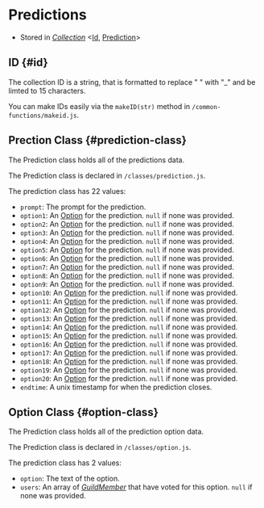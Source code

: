 # Predictions

- Stored in _[Collection](https://discord.js.org/docs/packages/collection/stable/Collection:Class)_ <[Id](#id), [Prediction](#prediction-class)>

## ID {#id}

The collection ID is a string, that is formatted to replace " " with "\_" and be limted to 15 characters.

You can make IDs easily via the `makeID(str)` method in `/common-functions/makeid.js`.

## Prection Class {#prediction-class}

The Prediction class holds all of the predictions data.

The Prediction class is declared in `/classes/prediction.js`.

The prediction class has 22 values:

- `prompt`: The prompt for the prediction.
- `option1`: An [Option](#option-class) for the prediction. `null` if none was provided.
- `option2`: An [Option](#option-class) for the prediction. `null` if none was provided.
- `option3`: An [Option](#option-class) for the prediction. `null` if none was provided.
- `option4`: An [Option](#option-class) for the prediction. `null` if none was provided.
- `option5`: An [Option](#option-class) for the prediction. `null` if none was provided.
- `option6`: An [Option](#option-class) for the prediction. `null` if none was provided.
- `option7`: An [Option](#option-class) for the prediction. `null` if none was provided.
- `option8`: An [Option](#option-class) for the prediction. `null` if none was provided.
- `option9`: An [Option](#option-class) for the prediction. `null` if none was provided.
- `option10`: An [Option](#option-class) for the prediction. `null` if none was provided.
- `option11`: An [Option](#option-class) for the prediction. `null` if none was provided.
- `option12`: An [Option](#option-class) for the prediction. `null` if none was provided.
- `option13`: An [Option](#option-class) for the prediction. `null` if none was provided.
- `option14`: An [Option](#option-class) for the prediction. `null` if none was provided.
- `option15`: An [Option](#option-class) for the prediction. `null` if none was provided.
- `option16`: An [Option](#option-class) for the prediction. `null` if none was provided.
- `option17`: An [Option](#option-class) for the prediction. `null` if none was provided.
- `option18`: An [Option](#option-class) for the prediction. `null` if none was provided.
- `option19`: An [Option](#option-class) for the prediction. `null` if none was provided.
- `option20`: An [Option](#option-class) for the prediction. `null` if none was provided.
- `endtime`: A unix timestamp for when the prediction closes.

## Option Class {#option-class}

The Prediction class holds all of the prediction option data.

The Prediction class is declared in `/classes/option.js`.

The prediction class has 2 values:

- `option`: The text of the option.
- `users`: An array of _[GuildMember](https://old.discordjs.dev/#/docs/discord.js/14.14.0/class/GuildMember)_ that have voted for this option. `null` if none was provided.
